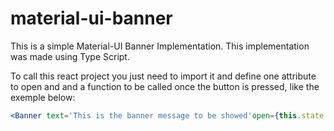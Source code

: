 # material-ui-banner
This is a simple Material-UI Banner Implementation. This implementation was made using Type Script.

To call this react project you just need to import it and define one attribute to open and and a function to be called once the button is pressed, like the exemple below:

```jsx
<Banner text='This is the banner message to be showed'open={this.state.showPropPautada} onClose={this.onCloseBannerPropPautada}/>       

```
